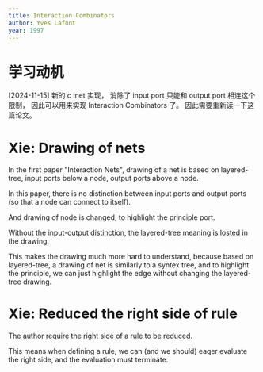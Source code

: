 ```yaml
---
title: Interaction Combinators
author: Yves Lafont
year: 1997
---
```


# 学习动机

[2024-11-15]
新的 c inet 实现，
消除了 input port 只能和 output port 相连这个限制，
因此可以用来实现 Interaction Combinators 了。
因此需要重新读一下这篇论文。

# Xie: Drawing of nets

In the first paper "Interaction Nets",
drawing of a net is based on layered-tree,
input ports below a node, output ports above a node.

In this paper, there is no distinction
between input ports and output ports
(so that a node can connect to itself).

And drawing of node is changed, to highlight the principle port.

Without the input-output distinction,
the layered-tree meaning is losted in the drawing.

This makes the drawing much more hard to understand,
because based on layered-tree, a drawing of net
is similarly to a syntex tree,
and to highlight the principle,
we can just highlight the edge
without changing the layered-tree drawing.

# Xie: Reduced the right side of rule

The author require the right side of a rule to be reduced.

This means when defining a rule,
we can (and we should) eager evaluate the right side,
and the evaluation must terminate.
